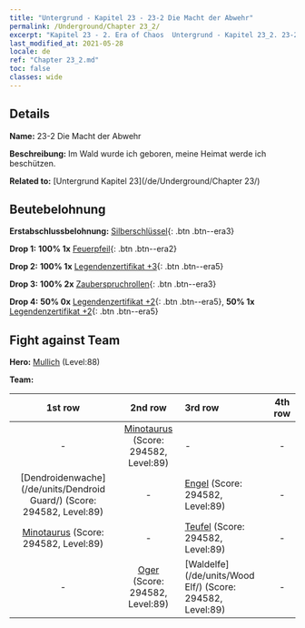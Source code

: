 ```yaml
---
title: "Untergrund - Kapitel 23 - 23-2 Die Macht der Abwehr"
permalink: /Underground/Chapter 23_2/
excerpt: "Kapitel 23 - 2. Era of Chaos  Untergrund - Kapitel 23_2. 23-2 Die Macht der Abwehr"
last_modified_at: 2021-05-28
locale: de
ref: "Chapter 23_2.md"
toc: false
classes: wide
---
```


## Details

 **Name:** 23-2 Die Macht der Abwehr

 **Beschreibung:** Im Wald wurde ich geboren, meine Heimat werde ich beschützen.

 **Related to:** [Untergrund Kapitel 23](/de/Underground/Chapter 23/)

## Beutebelohnung

 **Erstabschlussbelohnung:** [Silberschlüssel](/ItemsDE/con_693/){: .btn .btn--era3}

 **Drop 1:** **100% 1x** [Feuerpfeil](/ItemsDE/her_413/){: .btn .btn--era2}

 **Drop 2:** **100% 1x** [Legendenzertifikat +3](/ItemsDE/mat_88/){: .btn .btn--era5}

 **Drop 3:** **100% 2x** [Zauberspruchrollen](/ItemsDE/con_694/){: .btn .btn--era3}

 **Drop 4:** **50% 0x** [Legendenzertifikat +2](/ItemsDE/mat_81/){: .btn .btn--era5}, **50% 1x** [Legendenzertifikat +2](/ItemsDE/mat_81/){: .btn .btn--era5}


## Fight against Team
 **Hero:** [Mullich](/de/heroes/Mullich/) (Level:88)

 **Team:**


  | 1st row | 2nd row | 3rd row | 4th row |
  |:----:|:----:|:----|:----:|
  | - | [Minotaurus](/de/units/Minotaur/) (Score: 294582, Level:89)  | - | - |
  | [Dendroidenwache](/de/units/Dendroid Guard/) (Score: 294582, Level:89)  | - | [Engel](/de/units/Angel/) (Score: 294582, Level:89)  | - |
  | [Minotaurus](/de/units/Minotaur/) (Score: 294582, Level:89)  | - | [Teufel](/de/units/Devil/) (Score: 294582, Level:89)  | - |
  | - | [Oger](/de/units/Ogre/) (Score: 294582, Level:89)  | [Waldelfe](/de/units/Wood Elf/) (Score: 294582, Level:89)  | - |


